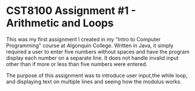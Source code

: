 # CST8100 Assignment #1 - Arithmetic and Loops
This was my first assignment I created in my "Intro to Computer Programming" course at Algonquin College. Written in Java, it simply required a user to enter five numbers without spaces and have the program display each number on a separate line. It does not handle invalid input other than if more or less than five numbers were entered.

The purpose of this assignment was to introduce user input,the while loop, and displaying text on multiple lines and seeing how the modulus works.
